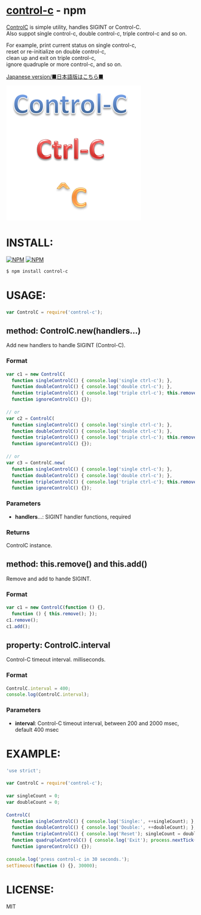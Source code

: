 [control-c](https://www.npmjs.com/package/control-c) - npm
====

[ControlC](https://www.npmjs.com/package/control-c) is simple utility, handles SIGINT or Control-C.<br/>
Also suppot single control-c, double control-c, triple control-c and so on.

For example, print current status on single control-c,<br/>
reset or re-initialize on double control-c,<br/>
clean up and exit on triple control-c,<br/>
ignore quadruple or more control-c, and so on.

[Japanese version/■日本語版はこちら■](README-JP.md#readme)

![control-c.png](images/control-c.png)


# INSTALL:

[![NPM](https://nodei.co/npm/control-c.png?downloads=true&downloadRank=true&stars=true)](https://nodei.co/npm/control-c/)
[![NPM](https://nodei.co/npm-dl/control-c.png?height=2)](https://nodei.co/npm/control-c/)

```bash
$ npm install control-c
```


# USAGE:

```js
var ControlC = require('control-c');
```

## method: ControlC.new(handlers...)

  Add new handlers to handle SIGINT (Control-C).

### Format

```js
var c1 = new ControlC(
  function singleControlC() { console.log('single ctrl-c'); },
  function doubleControlC() { console.log('double ctrl-c'); },
  function tripleControlC() { console.log('triple ctrl-c'); this.remove(); },
  function ignoreControlC() {});

// or
var c2 = ControlC(
  function singleControlC() { console.log('single ctrl-c'); },
  function doubleControlC() { console.log('double ctrl-c'); },
  function tripleControlC() { console.log('triple ctrl-c'); this.remove(); },
  function ignoreControlC() {});

// or
var c3 = ControlC.new(
  function singleControlC() { console.log('single ctrl-c'); },
  function doubleControlC() { console.log('double ctrl-c'); },
  function tripleControlC() { console.log('triple ctrl-c'); this.remove(); },
  function ignoreControlC() {});
```

### Parameters

  + **handlers**...: SIGINT handler functions, required

### Returns

  ControlC instance.

## method: this.remove() and this.add()

  Remove and add to hande SIGINT.

### Format

```js
var c1 = new ControlC(function () {},
  function () { this.remove(); });
c1.remove();
c1.add();
```

## property: ControlC.interval

  Control-C timeout interval. milliseconds.

### Format

```js
ControlC.interval = 400;
console.log(ControlC.interval);
```

### Parameters

  + **interval**: Control-C timeout interval, between 200 and 2000 msec, default 400 msec

# EXAMPLE:

```js
'use strict';

var ControlC = require('control-c');

var singleCount = 0;
var doubleCount = 0;

ControlC(
  function singleControlC() { console.log('Single:', ++singleCount); },
  function doubleControlC() { console.log('Double:', ++doubleCount); },
  function tripleControlC() { console.log('Reset'); singleCount = doubleCount = 0; },
  function quadrupleControlC() { console.log('Exit'); process.nextTick(process.exit); },
  function ignoreControlC() {});

console.log('press control-c in 30 seconds.');
setTimeout(function () {}, 30000);
```

# LICENSE:

  MIT
